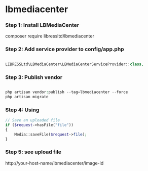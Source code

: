 # lbmediacenter

### Step 1: Install LBMediaCenter

composer require libressltd/lbmediacenter

### Step 2: Add service provider to config/app.php

```php

LIBRESSLtd\LBMediaCenter\LBMediaCenterServiceProvider::class,

```

### Step 3: Publish vendor

```php

php artisan vendor:publish --tag=lbmediacenter --force
php artisan migrate

```

### Step 4: Using
	
	
```php
// Save an uploaded file
if ($request->hasFile("file"))
{
	Media::saveFile($request->file);
}

```

### Step 5: see upload file 

http://your-host-name/lbmediacenter/image-id